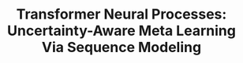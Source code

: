 ---
title: "Transformer Neural Processes: Uncertainty-Aware Meta Learning Via Sequence Modeling"
collection: publications
permalink: /publications/TNP
venue: "The 39th International Conference on Machine Learning (ICML), 2022."
authors: '<b>Tung Nguyen</b>, Aditya Grover'
paper: "https://arxiv.org/abs/2207.04179"
code: "https://github.com/tung-nd/TNP-pytorch"
slide: "https://docs.google.com/presentation/d/1pPQ-rNJ67-IJwegbREIyGRXHx4uUgwrbrGuXr_A87XY/edit?usp=sharing"
talk: "https://slideslive.com/38983663"
---